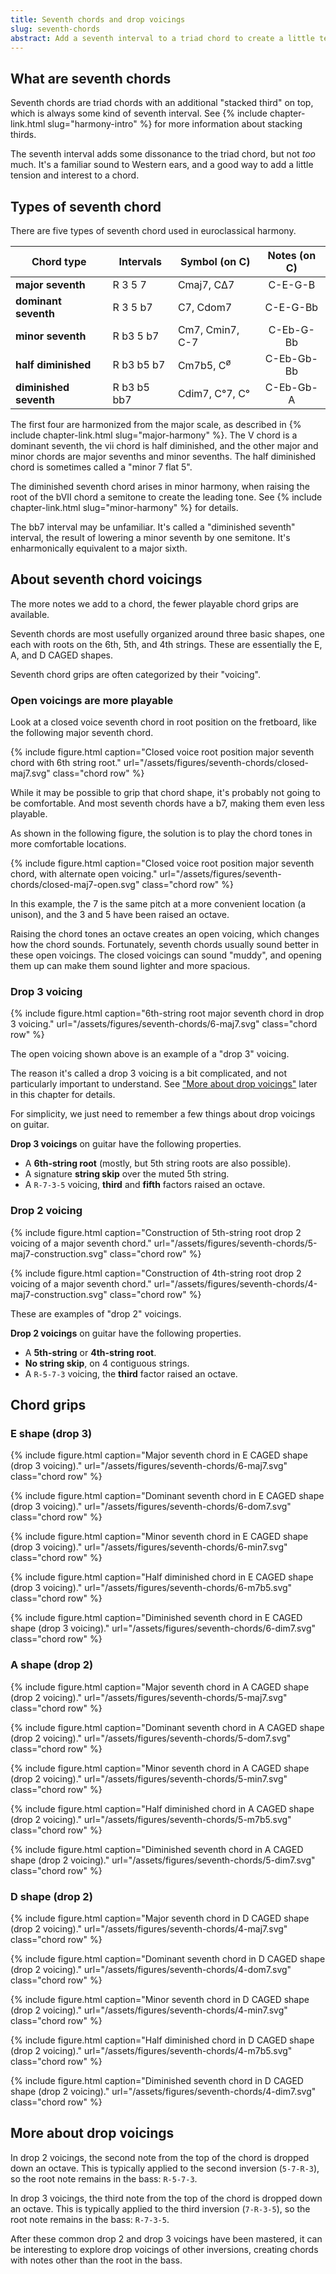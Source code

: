 ```yaml
---
title: Seventh chords and drop voicings
slug: seventh-chords
abstract: Add a seventh interval to a triad chord to create a little tension. Introducing drop 2 and drop 3 chord voicings.
---
```


## What are seventh chords

Seventh chords are triad chords with an additional "stacked third" on top,
which is always some kind of seventh interval.
See {% include chapter-link.html slug="harmony-intro" %} for more information about stacking thirds.

The seventh interval adds some dissonance to the triad chord,
but not *too* much.
It's a familiar sound to Western ears,
and a good way to add a little tension and interest to a chord.

## Types of seventh chord

There are five types of seventh chord used in euroclassical harmony.

<div class="table-wrapper" markdown="block">

| Chord type             | Intervals   | Symbol (on C)               | Notes (on C) |
|------------------------|-------------|-----------------------------|:------------:|
| **major seventh**      | R 3 5 7     | Cmaj7, C&Delta;7            | C-E-G-B      |
| **dominant seventh**   | R 3 5 b7    | C7, Cdom7                   | C-E-G-Bb     |
| **minor seventh**      | R b3 5 b7   | Cm7, Cmin7, C-7             | C-Eb-G-Bb    |
| **half diminished**    | R b3 b5 b7  | Cm7b5, C<sup>&oslash;</sup> | C-Eb-Gb-Bb   |
| **diminished seventh** | R b3 b5 bb7 | Cdim7, C&deg;7, C&deg;      | C-Eb-Gb-A    |

</div>

The first four are harmonized from the major scale,
as described in {% include chapter-link.html slug="major-harmony" %}.
The V chord is a dominant seventh,
the vii chord is half diminished,
and the other major and minor chords are major sevenths and minor sevenths.
The half diminished chord is sometimes called a "minor 7 flat 5".

The diminished seventh chord arises in minor harmony, 
when raising the root of the bVII chord a semitone to create the leading tone.
See {% include chapter-link.html slug="minor-harmony" %} for details.

The bb7 interval may be unfamiliar.
It's called a "diminished seventh" interval,
the result of lowering a minor seventh by one semitone.
It's enharmonically equivalent to a major sixth.

## About seventh chord voicings

The more notes we add to a chord,
the fewer playable chord grips are available.

Seventh chords are most usefully organized around three basic shapes,
one each with roots on the 6th, 5th, and 4th strings.
These are essentially the E, A, and D CAGED shapes.

Seventh chord grips are often categorized by their "voicing".

### Open voicings are more playable

Look at a closed voice seventh chord in root position on the fretboard,
like the following major seventh chord.

{% include figure.html
    caption="Closed voice root position major seventh chord with 6th string root."
    url="/assets/figures/seventh-chords/closed-maj7.svg" 
    class="chord row" 
%}

While it may be possible to grip that chord shape,
it's probably not going to be comfortable.
And most seventh chords have a b7,
making them even less playable.

As shown in the following figure,
the solution is to play the chord tones in more comfortable locations.

{% include figure.html
    caption="Closed voice root position major seventh chord, with alternate open voicing."
    url="/assets/figures/seventh-chords/closed-maj7-open.svg" 
    class="chord row" 
%}

In this example,
the 7 is the same pitch at a more convenient location (a unison),
and the 3 and 5 have been raised an octave.

Raising the chord tones an octave creates an open voicing,
which changes how the chord sounds.
Fortunately,
seventh chords usually sound better in these open voicings.
The closed voicings can sound "muddy",
and opening them up can make them sound lighter and more spacious.

### Drop 3 voicing

{% include figure.html
    caption="6th-string root major seventh chord in drop 3 voicing."
    url="/assets/figures/seventh-chords/6-maj7.svg" 
    class="chord row" 
%}

The open voicing shown above is an example of a "drop 3" voicing.

The reason it's called a drop 3 voicing is a bit complicated,
and not particularly important to understand.
See ["More about drop voicings"](#more-about-drop-voicings) later in this chapter for details.

For simplicity,
we just need to remember a few things about drop voicings on guitar.

**Drop 3 voicings** on guitar have the following properties.
- A **6th-string root** (mostly, but 5th string roots are also possible).
- A signature **string skip** over the muted 5th string.
- A `R-7-3-5` voicing, **third** and **fifth** factors raised an octave.


### Drop 2 voicing

{% include figure.html
    caption="Construction of 5th-string root drop 2 voicing of a major seventh chord."
    url="/assets/figures/seventh-chords/5-maj7-construction.svg" 
    class="chord row" 
%}

{% include figure.html
    caption="Construction of 4th-string root drop 2 voicing of a major seventh chord."
    url="/assets/figures/seventh-chords/4-maj7-construction.svg" 
    class="chord row" 
%}

These are examples of "drop 2" voicings.

**Drop 2 voicings** on guitar have the following properties.
- A **5th-string** or **4th-string root**.
- **No string skip**, on 4 contiguous strings.
- A `R-5-7-3` voicing, the **third** factor raised an octave.

## Chord grips

### E shape (drop 3)

{% include figure.html
    caption="Major seventh chord in E CAGED shape (drop 3 voicing)."
    url="/assets/figures/seventh-chords/6-maj7.svg" 
    class="chord row" 
%}

{% include figure.html
    caption="Dominant seventh chord in E CAGED shape (drop 3 voicing)."
    url="/assets/figures/seventh-chords/6-dom7.svg" 
    class="chord row" 
%}

{% include figure.html
    caption="Minor seventh chord in E CAGED shape (drop 3 voicing)."
    url="/assets/figures/seventh-chords/6-min7.svg" 
    class="chord row" 
%}

{% include figure.html
    caption="Half diminished chord in E CAGED shape (drop 3 voicing)."
    url="/assets/figures/seventh-chords/6-m7b5.svg" 
    class="chord row" 
%}

{% include figure.html
    caption="Diminished seventh chord in E CAGED shape (drop 3 voicing)."
    url="/assets/figures/seventh-chords/6-dim7.svg" 
    class="chord row" 
%}

### A shape (drop 2)

{% include figure.html
    caption="Major seventh chord in A CAGED shape (drop 2 voicing)."
    url="/assets/figures/seventh-chords/5-maj7.svg" 
    class="chord row" 
%}

{% include figure.html
    caption="Dominant seventh chord in A CAGED shape (drop 2 voicing)."
    url="/assets/figures/seventh-chords/5-dom7.svg" 
    class="chord row" 
%}

{% include figure.html
    caption="Minor seventh chord in A CAGED shape (drop 2 voicing)."
    url="/assets/figures/seventh-chords/5-min7.svg" 
    class="chord row" 
%}

{% include figure.html
    caption="Half diminished chord in A CAGED shape (drop 2 voicing)."
    url="/assets/figures/seventh-chords/5-m7b5.svg" 
    class="chord row" 
%}

{% include figure.html
    caption="Diminished seventh chord in A CAGED shape (drop 2 voicing)."
    url="/assets/figures/seventh-chords/5-dim7.svg" 
    class="chord row" 
%}

### D shape (drop 2)

{% include figure.html
    caption="Major seventh chord in D CAGED shape (drop 2 voicing)."
    url="/assets/figures/seventh-chords/4-maj7.svg" 
    class="chord row" 
%}

{% include figure.html
    caption="Dominant seventh chord in D CAGED shape (drop 2 voicing)."
    url="/assets/figures/seventh-chords/4-dom7.svg" 
    class="chord row" 
%}

{% include figure.html
    caption="Minor seventh chord in D CAGED shape (drop 2 voicing)."
    url="/assets/figures/seventh-chords/4-min7.svg" 
    class="chord row" 
%}

{% include figure.html
    caption="Half diminished chord in D CAGED shape (drop 2 voicing)."
    url="/assets/figures/seventh-chords/4-m7b5.svg" 
    class="chord row" 
%}

{% include figure.html
    caption="Diminished seventh chord in D CAGED shape (drop 2 voicing)."
    url="/assets/figures/seventh-chords/4-dim7.svg" 
    class="chord row" 
%}

## More about drop voicings

In drop 2 voicings,
the second note from the top of the chord is dropped down an octave.
This is typically applied to the second inversion (`5-7-R-3`),
so the root note remains in the bass:
`R-5-7-3`.

In drop 3 voicings,
the third note from the top of the chord is dropped down an octave.
This is typically applied to the third inversion (`7-R-3-5`),
so the root note remains in the bass: `R-7-3-5`.

After these common drop 2 and drop 3 voicings have been mastered,
it can be interesting to explore drop voicings of other inversions,
creating chords with notes other than the root in the bass. 
